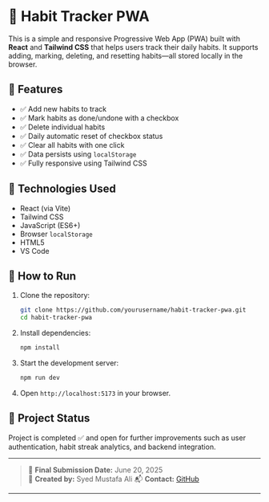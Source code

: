 # 🧠 Habit Tracker PWA

This is a simple and responsive Progressive Web App (PWA) built with **React** and **Tailwind CSS** that helps users track their daily habits. It supports adding, marking, deleting, and resetting habits—all stored locally in the browser.

## 📌 Features

- ✅ Add new habits to track
- ✅ Mark habits as done/undone with a checkbox
- ✅ Delete individual habits
- ✅ Daily automatic reset of checkbox status
- ✅ Clear all habits with one click
- ✅ Data persists using `localStorage`
- ✅ Fully responsive using Tailwind CSS

## 🚀 Technologies Used

- React (via Vite)
- Tailwind CSS
- JavaScript (ES6+)
- Browser `localStorage`
- HTML5
- VS Code

## 📂 How to Run

1. Clone the repository:
   ```bash
   git clone https://github.com/yourusername/habit-tracker-pwa.git
   cd habit-tracker-pwa
   ```

2. Install dependencies:
   ```bash
   npm install
   ```

3. Start the development server:
   ```bash
   npm run dev
   ```

4. Open `http://localhost:5173` in your browser.


## 📅 Project Status

Project is completed ✅ and open for further improvements such as user authentication, habit streak analytics, and backend integration.

---

> 🧾 **Final Submission Date:** June 20, 2025  
> 📁 **Created by:** Syed Mustafa Ali 
> 📬 **Contact:** [GitHub](https://github.com/Mustafa-Gith)

---



